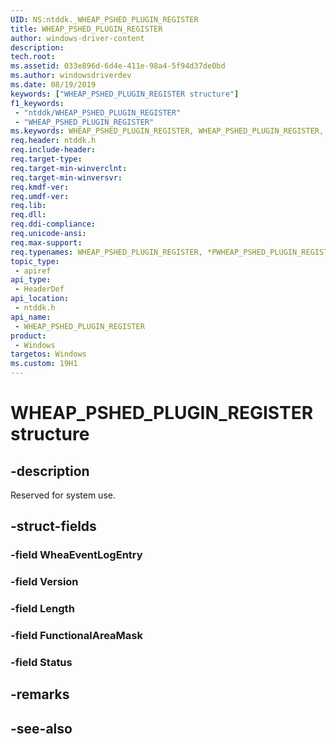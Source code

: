 ```yaml
---
UID: NS:ntddk._WHEAP_PSHED_PLUGIN_REGISTER
title: WHEAP_PSHED_PLUGIN_REGISTER
author: windows-driver-content
description: 
tech.root:
ms.assetid: 033e896d-6d4e-411e-98a4-5f94d37de0bd
ms.author: windowsdriverdev
ms.date: 08/19/2019
keywords: ["WHEAP_PSHED_PLUGIN_REGISTER structure"]
f1_keywords:
 - "ntddk/WHEAP_PSHED_PLUGIN_REGISTER"
 - "WHEAP_PSHED_PLUGIN_REGISTER"
ms.keywords: WHEAP_PSHED_PLUGIN_REGISTER, WHEAP_PSHED_PLUGIN_REGISTER, *PWHEAP_PSHED_PLUGIN_REGISTER, 
req.header: ntddk.h
req.include-header:
req.target-type:
req.target-min-winverclnt:
req.target-min-winversvr:
req.kmdf-ver:
req.umdf-ver:
req.lib:
req.dll:
req.ddi-compliance:
req.unicode-ansi:
req.max-support:
req.typenames: WHEAP_PSHED_PLUGIN_REGISTER, *PWHEAP_PSHED_PLUGIN_REGISTER
topic_type: 
 - apiref
api_type: 
 - HeaderDef
api_location: 
 - ntddk.h
api_name: 
 - WHEAP_PSHED_PLUGIN_REGISTER
product: 
 - Windows
targetos: Windows
ms.custom: 19H1
---
```


# WHEAP_PSHED_PLUGIN_REGISTER structure

## -description

Reserved for system use.

## -struct-fields

### -field WheaEventLogEntry
 
### -field Version
 
### -field Length
 
### -field FunctionalAreaMask
 
### -field Status
 

## -remarks

## -see-also
